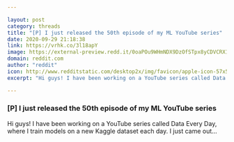 ```yaml
---

layout: post
category: threads
title: "[P] I just released the 50th episode of my ML YouTube series"
date: 2020-09-29 21:18:38
link: https://vrhk.co/3l18apY
image: https://external-preview.redd.it/0oaPOu9WHmNDX9DzOfSTpx8yCDVCRX1KRMoUbKlCntc.jpg?width=480&height=251.308900524&auto=webp&crop=480:251.308900524,smart&s=156901e293d7b2ef850eb86359ca1bb95b12636b
domain: reddit.com
author: "reddit"
icon: http://www.redditstatic.com/desktop2x/img/favicon/apple-icon-57x57.png
excerpt: "Hi guys! I have been working on a YouTube series called Data Every Day, where I train models on a new Kaggle dataset each day. I just came out..."

---
```


### [P] I just released the 50th episode of my ML YouTube series

Hi guys! I have been working on a YouTube series called Data Every Day, where I train models on a new Kaggle dataset each day. I just came out...